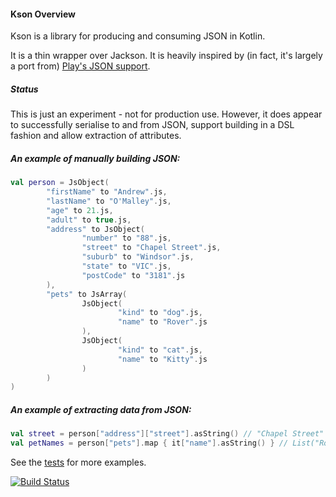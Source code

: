 #### Kson Overview

Kson is a library for producing and consuming JSON in Kotlin.

It is a thin wrapper over Jackson. It is heavily inspired by (in fact, it's largely a port from)
[Play's JSON support](http://www.playframework.com/documentation/2.0/ScalaJson).

##### Status

This is just an experiment - not for production use. However, it does appear to successfully
serialise to and from JSON, support building in a DSL fashion and allow extraction of attributes.

##### An example of manually building JSON:
```kotlin
val person = JsObject(
        "firstName" to "Andrew".js,
        "lastName" to "O'Malley".js,
        "age" to 21.js,
        "adult" to true.js,
        "address" to JsObject(
                "number" to "88".js,
                "street" to "Chapel Street".js,
                "suburb" to "Windsor".js,
                "state" to "VIC".js,
                "postCode" to "3181".js
        ),
        "pets" to JsArray(
                JsObject(
                        "kind" to "dog".js,
                        "name" to "Rover".js
                ),
                JsObject(
                        "kind" to "cat".js,
                        "name" to "Kitty".js
                )
        )
)
```

##### An example of extracting data from JSON:
```kotlin
val street = person["address"]["street"].asString() // "Chapel Street"
val petNames = person["pets"].map { it["name"].asString() } // List("Rover", "Kitty")
```

See the [tests](/kson/src/test/java/com/github/andrewoma/kson) for more examples.

[![Build Status](https://travis-ci.org/andrewoma/kson.svg?branch=master)](https://travis-ci.org/andrewoma/kson)
